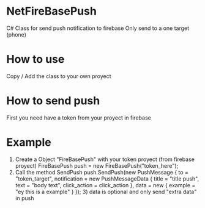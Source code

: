 # NetFireBasePush
C# Class for send push notification to firebase 
Only send to a one target (phone)

# How to use
  Copy / Add the class to your own proyect
# How to send push
  First you need have a token from your proyect in firebase
# Example
   1) Create a Object "FireBasePush" with your token proyect (from firebase proyect)
    FireBasePush push = new FireBasePush("token_here");
   2) Call the method SendPush
    push.SendPush(new PushMessage
      {
        to = "token_target",
        notification = new PushMessageData
        {
            title = "title push",
            text = "body text",
            click_action = click_action
        },
        data = new
        {
            example = "ey this is a example" 
        }
    });
    3) data is optional and only send "extra data" in push
  
